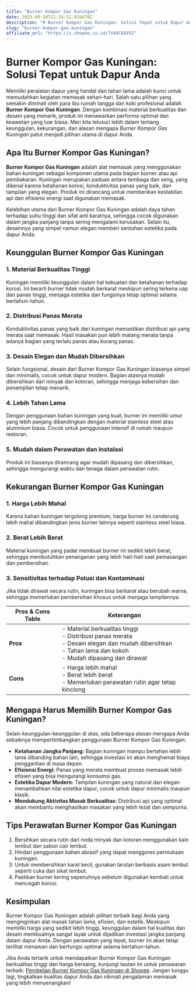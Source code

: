 ```yaml
---
title: "Burner Kompor Gas Kuningan"
date: 2025-09-30T11:34:52.028478Z
description: "# Burner Kompor Gas Kuningan: Solusi Tepat untuk Dapur Anda  ..."
slug: "burner-kompor-gas-kuningan"
affiliate_url: "https://s.shopee.co.id/7V44C68VX2"
---
```

# Burner Kompor Gas Kuningan: Solusi Tepat untuk Dapur Anda  

Memiliki peralatan dapur yang handal dan tahan lama adalah kunci untuk memudahkan kegiatan memasak sehari-hari. Salah satu pilihan yang semakin diminati oleh para ibu rumah tangga dan koki profesional adalah **Burner Kompor Gas Kuningan**. Dengan kombinasi material berkualitas dan desain yang menarik, produk ini menawarkan performa optimal dan keawetan yang luar biasa. Mari kita telusuri lebih dalam tentang keunggulan, kekurangan, dan alasan mengapa *Burner Kompor Gas Kuningan* patut menjadi pilihan utama di dapur Anda.  

## Apa Itu Burner Kompor Gas Kuningan?  

**Burner Kompor Gas Kuningan** adalah alat memasak yang menggunakan bahan kuningan sebagai komponen utama pada bagian burner atau api pembakaran. Kuningan merupakan paduan antara tembaga dan seng, yang dikenal karena ketahanan korosi, konduktivitas panas yang baik, dan tampilan yang elegan. Produk ini dirancang untuk memberikan kestabilan api dan efisiensi energi saat digunakan memasak.  

Kelebihan utama dari Burner Kompor Gas Kuningan adalah daya tahan terhadap suhu tinggi dan sifat anti karatnya, sehingga cocok digunakan dalam jangka panjang tanpa sering mengalami kerusakan. Selain itu, desainnya yang simpel namun elegan memberi sentuhan estetika pada dapur Anda.  

## Keunggulan Burner Kompor Gas Kuningan  

### 1. Material Berkualitas Tinggi  
Kuningan memiliki keunggulan dalam hal kekuatan dan ketahanan terhadap korosi. Ini berarti burner tidak mudah berkarat meskipun sering terkena uap dan panas tinggi, menjaga estetika dan fungsinya tetap optimal selama bertahun-tahun.  

### 2. Distribusi Panas Merata  
Konduktivitas panas yang baik dari kuningan memastikan distribusi api yang merata saat memasak. Hasil masakan pun lebih matang merata tanpa adanya bagian yang terlalu panas atau kurang panas.  

### 3. Desain Elegan dan Mudah Dibersihkan  
Selain fungsional, desain dari Burner Kompor Gas Kuningan biasanya simpel dan minimalis, cocok untuk dapur modern. Bagian atasnya mudah dibersihkan dari minyak dan kotoran, sehingga menjaga kebersihan dan penampilan tetap menarik.  

### 4. Lebih Tahan Lama  
Dengan penggunaan bahan kuningan yang kuat, burner ini memiliki umur yang lebih panjang dibandingkan dengan material stainless steel atau aluminium biasa. Cocok untuk penggunaan intensif di rumah maupun restoran.  

### 5. Mudah dalam Perawatan dan Instalasi  
Produk ini biasanya dirancang agar mudah dipasang dan dibersihkan, sehingga mengurangi waktu dan tenaga dalam perawatan rutin.  

## Kekurangan Burner Kompor Gas Kuningan  

### 1. Harga Lebih Mahal  
Karena bahan kuningan tergolong premium, harga burner ini cenderung lebih mahal dibandingkan jenis burner lainnya seperti stainless steel biasa.  

### 2. Berat Lebih Berat  
Material kuningan yang padat membuat burner ini sedikit lebih berat, sehingga membutuhkan penanganan yang lebih hati-hati saat pemasangan dan pembersihan.  

### 3. Sensitivitas terhadap Polusi dan Kontaminasi  
Jika tidak dirawat secara rutin, kuningan bisa berkarat atau berubah warna, sehingga memerlukan pembersihan khusus untuk menjaga tampilannya.  

| **Pros & Cons Table** | **Keterangan**                                |
|-----------------------|------------------------------------------------|
| **Pros**             | - Material berkualitas tinggi<br>- Distribusi panas merata<br>- Desain elegan dan mudah dibersihkan<br>- Tahan lama dan kokoh<br>- Mudah dipasang dan dirawat |
| **Cons**             | - Harga lebih mahal<br>- Berat lebih berat<br>- Memerlukan perawatan rutin agar tetap kinclong |

## Mengapa Harus Memilih Burner Kompor Gas Kuningan?

Selain keunggulan-keunggulan di atas, ada beberapa alasan mengapa Anda sebaiknya mempertimbangkan penggunaan Burner Kompor Gas Kuningan:

- **Ketahanan Jangka Panjang:** Bagian kuningan mampu bertahan lebih lama dibanding bahan lain, sehingga investasi ini akan menghemat biaya penggantian di masa depan.  
- **Efisiensi Energi:** Panas yang merata membuat proses memasak lebih efisien yang bisa mengurangi konsumsi gas.  
- **Estetika Dapur Modern:** Tampilan kuningan yang natural dan elegan menambahkan nilai estetika dapur, cocok untuk dapur minimalis maupun klasik.  
- **Mendukung Aktivitas Masak Berkualitas:** Distribusi api yang optimal akan membantu menghasilkan masakan yang lebih lezat dan sempurna.  

## Tips Perawatan Burner Kompor Gas Kuningan  

1. Bersihkan secara rutin dari noda minyak dan kotoran menggunakan kain lembut dan sabun cair lembut.  
2. Hindari penggunaan bahan abrasif yang dapat menggores permukaan kuningan.  
3. Untuk membersihkan karat kecil, gunakan larutan berbasis asam lembut seperti cuka dan sikat lembut.  
4. Pastikan burner kering sepenuhnya sebelum digunakan kembali untuk mencegah korosi.  

## Kesimpulan  

Burner Kompor Gas Kuningan adalah pilihan terbaik bagi Anda yang menginginkan alat masak tahan lama, efisien, dan estetik. Meskipun memiliki harga yang sedikit lebih tinggi, keunggulan dalam hal kualitas dan desain membuatnya sangat layak untuk dijadikan investasi jangka panjang dalam dapur Anda. Dengan perawatan yang tepat, burner ini akan tetap terlihat menawan dan berfungsi optimal selama bertahun-tahun.  

Jika Anda tertarik untuk mendapatkan Burner Kompor Gas Kuningan berkualitas tinggi dan harga bersaing, kunjungi tautan ini untuk penawaran terbaik: [Pembelian Burner Kompor Gas Kuningan di Shopee](https://s.shopee.co.id/7V44C68VX2). Jangan tunggu lagi, tingkatkan kualitas dapur Anda dan nikmati pengalaman memasak yang lebih menyenangkan!